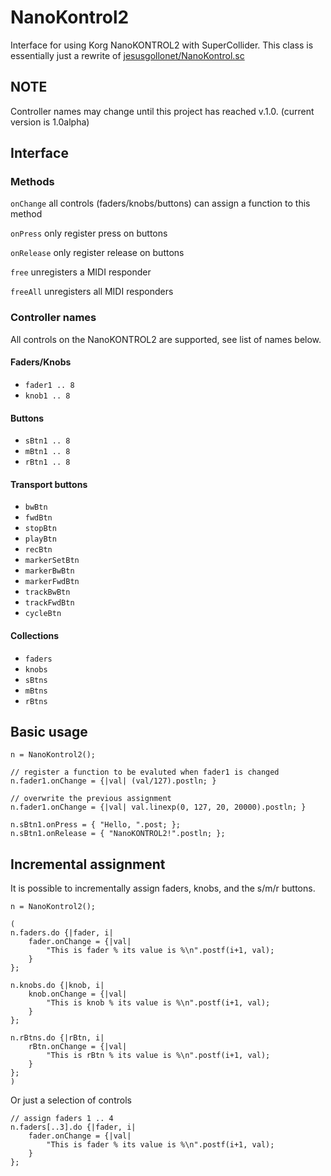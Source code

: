 NanoKontrol2
============

Interface for using Korg NanoKONTROL2 with SuperCollider. This class is essentially just a rewrite of [jesusgollonet/NanoKontrol.sc](https://github.com/jesusgollonet/NanoKontrol.sc)

NOTE
----

Controller names may change until this project has reached v.1.0. (current version is 1.0alpha)

Interface
---------

### Methods

`onChange` all controls (faders/knobs/buttons) can assign a function to this method

`onPress` only register press on buttons

`onRelease` only register release on buttons

`free` unregisters a MIDI responder

`freeAll` unregisters all MIDI responders

### Controller names

All controls on the NanoKONTROL2 are supported, see list of names below.

#### Faders/Knobs

* `fader1 .. 8`
* `knob1 .. 8`

#### Buttons

* `sBtn1 .. 8`
* `mBtn1 .. 8`
* `rBtn1 .. 8`

#### Transport buttons

* `bwBtn`
* `fwdBtn` 
* `stopBtn` 
* `playBtn` 
* `recBtn`
* `markerSetBtn` 
* `markerBwBtn` 
* `markerFwdBtn` 
* `trackBwBtn`
* `trackFwdBtn` 
* `cycleBtn`

#### Collections

* `faders`
* `knobs`
* `sBtns`
* `mBtns`
* `rBtns`

Basic usage
-----------

```
n = NanoKontrol2();

// register a function to be evaluted when fader1 is changed
n.fader1.onChange = {|val| (val/127).postln; }

// overwrite the previous assignment
n.fader1.onChange = {|val| val.linexp(0, 127, 20, 20000).postln; }

n.sBtn1.onPress = { "Hello, ".post; };
n.sBtn1.onRelease = { "NanoKONTROL2!".postln; };

```

Incremental assignment
----------------------

It is possible to incrementally assign faders, knobs, and the s/m/r buttons.

```
n = NanoKontrol2();

(
n.faders.do {|fader, i|
    fader.onChange = {|val|
        "This is fader % its value is %\n".postf(i+1, val);
    }
};

n.knobs.do {|knob, i|
    knob.onChange = {|val|
        "This is knob % its value is %\n".postf(i+1, val);
    }
};

n.rBtns.do {|rBtn, i|
    rBtn.onChange = {|val|
        "This is rBtn % its value is %\n".postf(i+1, val);
    }
};
)

```

Or just a selection of controls
```
// assign faders 1 .. 4
n.faders[..3].do {|fader, i| 
    fader.onChange = {|val|
        "This is fader % its value is %\n".postf(i+1, val);
    }
};
```

